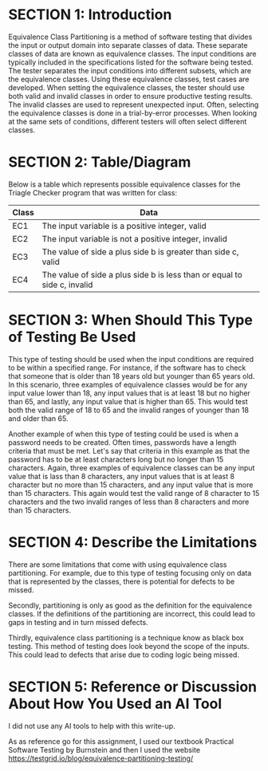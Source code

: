 # SECTION 1: Introduction

Equivalence Class Partitioning is a method of software testing that divides the input or output domain into separate classes of data. These separate classes of data are known as equivalence classes. The input conditions are typically included in the specifications listed for the software being tested. The tester separates the input conditions into different subsets, which are the equivalence classes. Using these equivalence classes, test cases are developed. When setting the equivalence classes, the tester should use both valid and invalid classes in order to ensure productive testing results. The invalid classes are used to represent unexpected input. Often, selecting the equivalence classes is done in a trial-by-error processes. When looking at the same sets of conditions, different testers will often select different classes. 

# SECTION 2: Table/Diagram

Below is a table which represents possible equivalence classes for the Triagle Checker program that was written for class:

| Class | Data |
| ---------- | ---------- |
| EC1 | The input variable is a positive integer, valid |
| EC2 | The input variable is not a positive integer, invalid |
| EC3 | The value of side a plus side b is greater than side c, valid |
| EC4 | The value of side a plus side b is less than or equal to side c, invalid |

# SECTION 3: When Should This Type of Testing Be Used

This type of testing should be used when the input conditions are required to be within a specified range. For instance, if the software has to check that someone that is older than 18 years old but younger than 65 years old. In this scenario, three examples of equivalence classes would be for any input value lower than 18, any input values that is at least 18 but no higher than 65, and lastly, any input value that is higher than 65. This would test both the valid range of 18 to 65 and the invalid ranges of younger than 18 and older than 65. 

Another example of when this type of testing could be used is when a password needs to be created. Often times, passwords have a length criteria that must be met. Let's say that criteria in this example as that the password has to be at least characters long but no longer than 15 characters. Again, three examples of equivalence classes can be any input value that is lass than 8 characters, any input values that is at least 8 character but no more than 15 characters, and any input value that is more than 15 characters. This again would test the valid range of 8 character to 15 characters and the two invalid ranges of less than 8 characters and more than 15 characters.

# SECTION 4: Describe the Limitations

There are some limitations that come with using equivalence class partitioning. For example, due to this type of testing focusing only on data that is represented by the classes, there is potential for defects to be missed.

Secondly, partitioning is only as good as the definition for the equivalence classes. If the definitions of the partitioning are incorrect, this could lead to gaps in testing and in turn missed defects.

Thirdly, equivalence class partitioning is a technique know as black box testing. This method of testing does look beyond the scope of the inputs. This could lead to defects that arise due to coding logic being missed.

# SECTION 5: Reference or Discussion About How You Used an AI Tool

I did not use any AI tools to help with this write-up.

As as reference go for this assignment, I used our textbook Practical Software Testing by Burnstein and then I used the website https://testgrid.io/blog/equivalence-partitioning-testing/